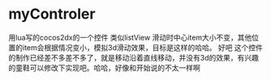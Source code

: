 # myControler
用lua写的cocos2dx的一个控件
类似listView 滑动时中心item大小不变，其他位置的item会根据情况变小，模拟3d滑动效果，目标是这样的哈哈。
好吧 这个控件的制作已经差不多差不多了，就是移动沿着直线移动，并没有3d的效果，有兴趣的童鞋可以修改下实现吧。哈哈，好像和开始说的不太一样啊
